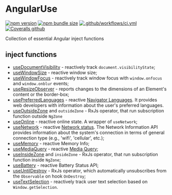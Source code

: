 # AngularUse

[![npm version](https://img.shields.io/npm/v/@volvachev/angularuse.svg)](https://npmjs.com/package/@volvachev/angularuse)
[![npm bundle size](https://img.shields.io/bundlephobia/minzip/@volvachev/angularuse)](https://bundlephobia.com/result?p=@volvachev/angularuse)
[![.github/workflows/ci.yml](https://github.com/volvachev/angularuse/actions/workflows/ci.yml/badge.svg?branch=master)](https://github.com/volvachev/angularuse/actions/workflows/ci.yml)
[![Coveralls github](https://img.shields.io/coveralls/github/volvachev/angularuse)](https://coveralls.io/github/volvachev/angularuse?branch=master)

Collection of essential Angular inject functions

## inject functions

- [useDocumentVisibility](https://github.com/volvachev/angularuse/blob/master/projects/angularuse/src/lib/core/use-document-visibility/index.md) - reactively track `document.visibilityState`;
- [useWindowSize](https://github.com/volvachev/angularuse/blob/master/projects/angularuse/src/lib/core/use-window-size/index.md) - reactive window size;
- [useWindowFocus](https://github.com/volvachev/angularuse/blob/master/projects/angularuse/src/lib/core/use-window-focus/index.md) - reactively track window focus with `window.onfocus` and `window.onblur` events;
- [useResizeObserver](https://github.com/volvachev/angularuse/blob/master/projects/angularuse/src/lib/core/use-resize-observer/index.md) - reports changes to the dimensions of an Element's content or the border-box;
- [usePreferredLanguages](https://github.com/volvachev/angularuse/blob/master/projects/angularuse/src/lib/core/use-preferred-languages/index.md) - reactive [Navigator Languages](https://developer.mozilla.org/en-US/docs/Web/API/NavigatorLanguage/languages). It provides web developers with information about the user's preferred languages.
- [useOutsideZone](https://github.com/volvachev/angularuse/blob/master/projects/angularuse/src/lib/core/use-outside-zone/index.md) and `outsideZone` - RxJs operator, that run subscription function outside `NgZone`
- [useOnline](https://github.com/volvachev/angularuse/blob/master/projects/angularuse/src/lib/core/use-online/index.md) - reactive online state. A wrapper of `useNetwork`;
- [useNetwork](https://github.com/volvachev/angularuse/blob/master/projects/angularuse/src/lib/core/use-network/index.md) - reactive [Network status](https://developer.mozilla.org/en-US/docs/Web/API/Network_Information_API). The Network Information API provides information about the system's connection in terms of general connection type (e.g., 'wifi', 'cellular', etc.);
- [useMemory](https://github.com/volvachev/angularuse/blob/master/projects/angularuse/src/lib/core/use-memory/index.md) - reactive Memory Info;
- [useMediaQuery](https://github.com/volvachev/angularuse/blob/master/projects/angularuse/src/lib/core/use-media-query/index.md) - reactive [Media Query](https://developer.mozilla.org/en-US/docs/Web/CSS/Media_Queries/Testing_media_queries);
- [useInsideZone](https://github.com/volvachev/angularuse/blob/master/projects/angularuse/src/lib/core/use-inside-zone/index.md) and `insideZone` - RxJs operator, that run subscription function inside `NgZone`;
- [useBattery](https://github.com/volvachev/angularuse/blob/master/projects/angularuse/src/lib/core/use-battery/index.md) - reactive Battery Status API;
- [useUntilDestroy](https://github.com/volvachev/angularuse/blob/master/projects/angularuse/src/lib/core/use-until-destroy/index.md) - RxJs operator, which automatically unsubscribes from the `Observable` on hook `OnDestroy`;
- [useTextSelection](https://github.com/volvachev/angularuse/blob/master/projects/angularuse/src/lib/core/use-text-selection/index.md) - reactively track user text selection based on `Window.getSelection`.

